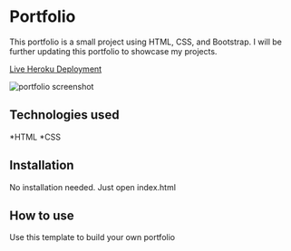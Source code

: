 # Portfolio

This portfolio is a small project using HTML, CSS, and Bootstrap. I will be further updating this portfolio to showcase my projects.

[Live Heroku Deployment](https://portfolio-jz333.herokuapp.com/)

![portfolio screenshot](https://user-images.githubusercontent.com/18270194/129318348-213095a4-eb52-4aaf-a121-98c7429384b2.png)

## Technologies used

*HTML
*CSS

## Installation

No installation needed. Just open index.html

## How to use

Use this template to build your own portfolio
